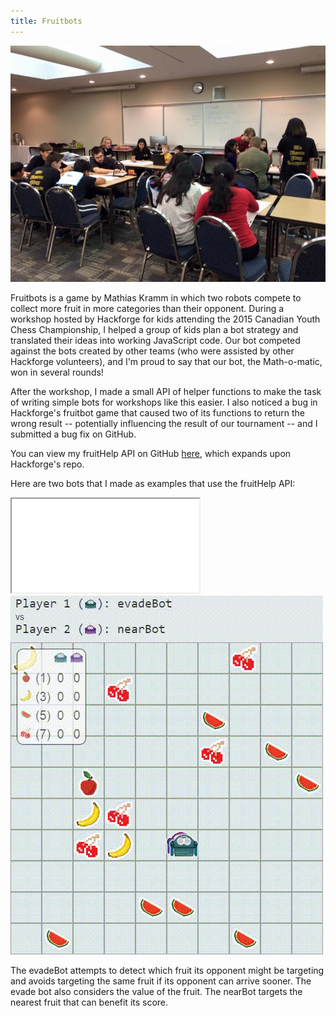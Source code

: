 ```yaml
---
title: Fruitbots
---
```


![Fruitbots workshop at the Canadian Youth Chess Championship](assets/img/work/proj-1/cycc.jpg)

Fruitbots is a game by Mathias Kramm in which two robots compete to collect more fruit in more categories
than their opponent.
During a workshop hosted by Hackforge for kids attending the 2015 Canadian Youth Chess Championship,
I helped a group of kids plan a bot strategy and translated their ideas into working JavaScript code.
Our bot competed against the bots created by other teams (who were assisted by other Hackforge volunteers),
and I'm proud to say that our bot, the Math-o-matic, won in several rounds!

After the workshop, I made a small API of helper functions to make the task of writing simple bots for workshops
like this easier.  I also noticed a bug in Hackforge's fruitbot game that caused two of its functions to return the
wrong result -- potentially influencing the result of our tournament -- and I submitted a bug fix on GitHub.

You can view my fruitHelp API on GitHub [here](https://github.com/NikSteel/robot-fruit-hunt), which expands upon
Hackforge's repo.

Here are two bots that I made as examples that use the fruitHelp API:

<div class="fruitbots" >
   <iframe src="fruitbots/index.html"></iframe>
   <img alt="Fruitbots game" src="assets/img/work/proj-1/fruitvid.gif">
</div>

The evadeBot attempts to detect which fruit its opponent might be targeting and avoids targeting the same fruit
if its opponent can arrive sooner. The evade bot also considers the value of the fruit.
The nearBot targets the nearest fruit that can benefit its score.
 